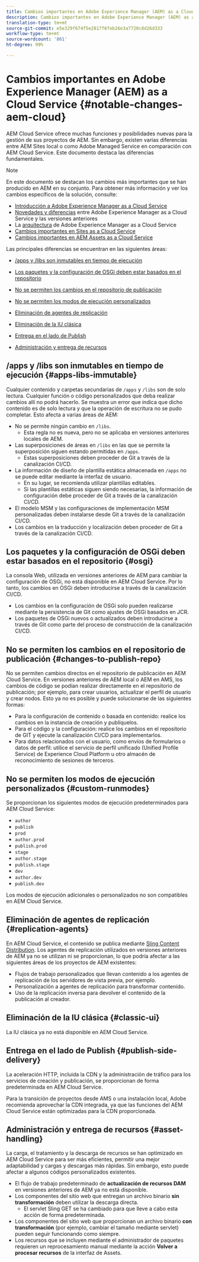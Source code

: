 ```yaml
---
title: Cambios importantes en Adobe Experience Manager (AEM) as a Cloud Service
description: Cambios importantes en Adobe Experience Manager (AEM) as a Cloud Service
translation-type: tm+mt
source-git-commit: e5e329f674f5e2817f6feb26e3a7720c8d26d333
workflow-type: tm+mt
source-wordcount: '861'
ht-degree: 99%

---
```



# Cambios importantes en Adobe Experience Manager (AEM) as a Cloud Service {#notable-changes-aem-cloud}

AEM Cloud Service ofrece muchas funciones y posibilidades nuevas para la gestión de sus proyectos de AEM. Sin embargo, existen varias diferencias entre AEM Sites local o como Adobe Managed Service en comparación con AEM Cloud Service. Este documento destaca las diferencias fundamentales.

>[!NOTE]
>En este documento se destacan los cambios más importantes que se han producido en AEM en su conjunto. Para obtener más información y ver los cambios específicos de la solución, consulte:
>
>* [Introducción a Adobe Experience Manager as a Cloud Service](/help/overview/introduction.md)
>* [Novedades y diferencias](/help/overview/what-is-new-and-different.md) entre Adobe Experience Manager as a Cloud Service y las versiones anteriores
>* La [arquitectura](/help/core-concepts/architecture.md) de Adobe Experience Manager as a Cloud Service
>* [Cambios importantes en Sites as a Cloud Service](/help/sites-cloud/sites-cloud-changes.md)
>* [Cambios importantes en AEM Assets as a Cloud Service](/help/assets/assets-cloud-changes.md)


Las principales diferencias se encuentran en las siguientes áreas:

* [/apps y /libs son inmutables en tiempo de ejecución](#apps-libs-immutable)

* [Los paquetes y la configuración de OSGi deben estar basados en el repositorio](#osgi)

* [No se permiten los cambios en el repositorio de publicación](#changes-to-publish-repo)

* [No se permiten los modos de ejecución personalizados](#custom-runmodes)

* [Eliminación de agentes de replicación](#replication-agents)

* [Eliminación de la IU clásica](#classic-ui)

* [Entrega en el lado de Publish](#publish-side-delivery)

* [Administración y entrega de recursos](#asset-handling)

## /apps y /libs son inmutables en tiempo de ejecución {#apps-libs-immutable}

Cualquier contenido y carpetas secundarias de `/apps` y `/libs` son de solo lectura. Cualquier función o código personalizados que deba realizar cambios allí no podrá hacerlo. Se muestra un error que indica que dicho contenido es de solo lectura y que la operación de escritura no se pudo completar. Esto afecta a varias áreas de AEM:

* No se permite ningún cambio en `/libs`.
   * Esta regla no es nueva, pero no se aplicaba en versiones anteriores locales de AEM.
* Las superposiciones de áreas en `/libs` en las que se permite la superposición siguen estando permitidas en `/apps`.
   * Estas superposiciones deben proceder de Git a través de la canalización CI/CD.
* La información de diseño de plantilla estática almacenada en `/apps` no se puede editar mediante la interfaz de usuario.
   * En su lugar, se recomienda utilizar plantillas editables.
   * Si las plantillas estáticas siguen siendo necesarias, la información de configuración debe proceder de Git a través de la canalización CI/CD.
* El modelo MSM y las configuraciones de implementación MSM personalizadas deben instalarse desde Git a través de la canalización CI/CD.
* Los cambios en la traducción y localización deben proceder de Git a través de la canalización CI/CD.

## Los paquetes y la configuración de OSGi deben estar basados en el repositorio {#osgi}

La consola Web, utilizada en versiones anteriores de AEM para cambiar la configuración de OSGi, no está disponible en AEM Cloud Service. Por lo tanto, los cambios en OSGi deben introducirse a través de la canalización CI/CD.

* Los cambios en la configuración de OSGi solo pueden realizarse mediante la persistencia de Git como ajustes de OSGi basados en JCR.
* Los paquetes de OSGi nuevos o actualizados deben introducirse a través de Git como parte del proceso de construcción de la canalización CI/CD.

## No se permiten los cambios en el repositorio de publicación {#changes-to-publish-repo}

No se permiten cambios directos en el repositorio de publicación en AEM Cloud Service. En versiones anteriores de AEM local o AEM en AMS, los cambios de código se podían realizar directamente en el repositorio de publicación; por ejemplo, para crear usuarios, actualizar el perfil de usuario y crear nodos. Esto ya no es posible y puede solucionarse de las siguientes formas:

* Para la configuración de contenido o basada en contenido: realice los cambios en la instancia de creación y publíquelos.
* Para el código y la configuración: realice los cambios en el repositorio de GIT y ejecute la canalización CI/CD para implementarlos.
* Para datos relacionados con el usuario, como envíos de formularios o datos de perfil: utilice el servicio de perfil unificado (Unified Profile Service) de Experience Cloud Platform u otro almacén de reconocimiento de sesiones de terceros.

## No se permiten los modos de ejecución personalizados {#custom-runmodes}

Se proporcionan los siguientes modos de ejecución predeterminados para AEM Cloud Service:

* `author`
* `publish`
* `prod`
* `author.prod`
* `publish.prod`
* `stage`
* `author.stage`
* `publish.stage`
* `dev`
* `author.dev`
* `publish.dev`

Los modos de ejecución adicionales o personalizados no son compatibles en AEM Cloud Service.

## Eliminación de agentes de replicación {#replication-agents}

En AEM Cloud Service, el contenido se publica mediante [Sling Content Distribution](https://sling.apache.org/documentation/bundles/content-distribution.html). Los agentes de replicación utilizados en versiones anteriores de AEM ya no se utilizan ni se proporcionan, lo que podría afectar a las siguientes áreas de los proyectos de AEM existentes:

* Flujos de trabajo personalizados que llevan contenido a los agentes de replicación de los servidores de vista previa, por ejemplo.
* Personalización a agentes de replicación para transformar contenido.
* Uso de la replicación inversa para devolver el contenido de la publicación al creador.

## Eliminación de la IU clásica {#classic-ui}

La IU clásica ya no está disponible en AEM Cloud Service.

## Entrega en el lado de Publish {#publish-side-delivery}

La aceleración HTTP, incluida la CDN y la administración de tráfico para los servicios de creación y publicación, se proporcionan de forma predeterminada en AEM Cloud Service.

Para la transición de proyectos desde AMS o una instalación local, Adobe recomienda aprovechar la CDN integrada, ya que las funciones del AEM Cloud Service están optimizadas para la CDN proporcionada.

## Administración y entrega de recursos {#asset-handling}

La carga, el tratamiento y la descarga de recursos se han optimizado en AEM Cloud Service para ser más eficientes, permitir una mejor adaptabilidad y cargas y descargas más rápidas. Sin embargo, esto puede afectar a algunos códigos personalizados existentes.

* El flujo de trabajo predeterminado de **actualización de recursos DAM** en versiones anteriores de AEM ya no está disponible.
* Los componentes del sitio web que entregan un archivo binario **sin transformación** deben utilizar la descarga directa.
   * El servlet Sling GET se ha cambiado para que lleve a cabo esta acción de forma predeterminada.
* Los componentes del sitio web que proporcionan un archivo binario **con transformación** (por ejemplo, cambiar el tamaño mediante servlet) pueden seguir funcionando como siempre.
* Los recursos que se incluyen mediante el administrador de paquetes requieren un reprocesamiento manual mediante la acción **Volver a procesar recursos** de la interfaz de Assets.
